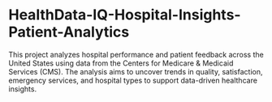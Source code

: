 # HealthData-IQ-Hospital-Insights-Patient-Analytics
This project analyzes hospital performance and patient feedback across the United States using data from the Centers for Medicare &amp; Medicaid Services (CMS). The analysis aims to uncover trends in quality, satisfaction, emergency services, and hospital types to support data-driven healthcare insights.
